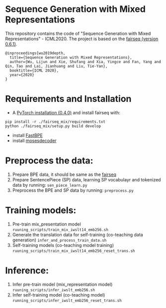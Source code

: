 # Sequence Generation with Mixed Representations
This repository contains the code of "Sequence Generation with Mixed Representations" - ICML2020. 
The project is based on the [fairseq (version 0.6.1)](https://github.com/pytorch/fairseq/tree/v0.6.1).

```
@inproceedings{wu2019depth,
  title={Sequence Generation with Mixed Representations},
  author={Wu, Lijun and Xie, Shufang and Xia, Yingce and Fan, Yang and Qin, Tao and Lai, Jianhuang and Liu, Tie-Yan},
  booktitle={ICML 2020},
  year={2020}
}
```

# Requirements and Installation
* A [PyTorch installation (0.4.0)](http://pytorch.org/)
and install fairseq with:
```
pip install -r ./fairseq_mix/requirements.txt
python ./fairseq_mix/setup.py build develop
```
* install [FastBPE](https://github.com/glample/fastBPE)
* install [mosesdecoder](https://github.com/moses-smt/mosesdecoder)


# Preprocess the data:
1. Prepare BPE data, it should be same as the [fairseq](https://github.com/pytorch/fairseq/blob/master/examples/translation/prepare-iwslt14.sh)
2. Prepare SentencePiece (SP) data, learning SP vocabulayr and tokenized data by running:
``` sen_piece_learn.py ```
3. Preprocess the BPE and SP data by running:
``` preprocess.py ```

# Training models:
1. Pre-train mix_presentation model
``` ruuning_scripts/train_mix_iwslt14_emb256.sh ```
2. Generate the translation data for self-training (co-teaching data generation)
``` infer_and_process_train_data.sh ```
3. Self-training models (co-teaching model training)
``` ruuning_scripts/train_mix_iwslt14_emb256_reset_trans.sh ```

# Inference:
1. Infer pre-train model (mix_representation model)
``` ruuning_scripts/infer_iwslt_emb256.sh ```
2. Infer self-training model (co-teaching model)
``` running_scripts/infer_iwslt_emb256_reset_trans.sh ```





